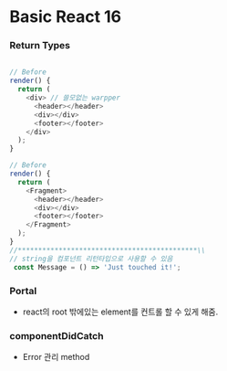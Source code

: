 # Basic React 16

### Return Types

```javascript

// Before
render() {
  return (
    <div> // 쓸모없는 warpper
      <header></header>    
      <div></div>
      <footer></footer>
    </div> 
  );
}

// Before
render() {
  return (
    <Fragment>
      <header></header>
      <div></div>
      <footer></footer>
    </Fragment>
  );
}
//********************************************\\  
// string을 컴포넌트 리턴타입으로 사용할 수 있음
 const Message = () => 'Just touched it!';
 ```
 
 ### Portal
  - react의 root 밖에있는 element를 컨트롤 할 수 있게 해줌.
  
 ### componentDidCatch
  - Error 관리 method
  
  
  